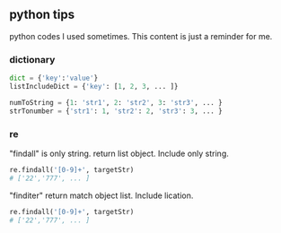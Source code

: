 ## python tips

python codes I used sometimes.
This content is just a reminder for me.

### dictionary

```python
dict = {'key':'value'}
listIncludeDict = {'key': [1, 2, 3, ... ]}

numToString = {1: 'str1', 2: 'str2', 3: 'str3', ... }
strTonumber = {'str1': 1, 'str2': 2, 'str3': 3, ... }
```

### re
"findall" is only string. return list object. Include only string.

```python
re.findall('[0-9]+', targetStr)
# ['22','777', ... ]
```

"finditer" return match object list. Include lication.

```python
re.findall('[0-9]+', targetStr)
# ['22','777', ... ]
```
